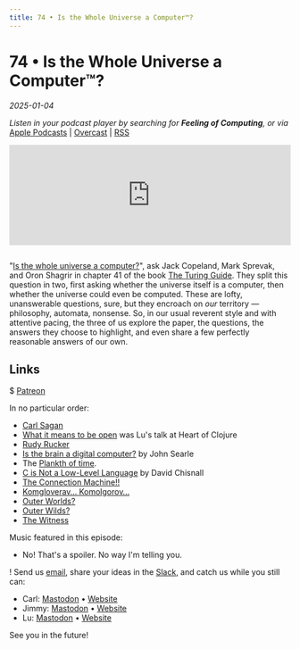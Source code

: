 ```yaml
---
title: 74 • Is the Whole Universe a Computer™?
---
```


# 74 • Is the Whole Universe a Computer™?

_2025-01-04_

_Listen in your podcast player by searching for **Feeling of Computing**, or via_ [Apple Podcasts](https://podcasts.apple.com/podcast/future-of-coding/id1265527976) \| [Overcast](https://overcast.fm/itunes1265527976) \| [RSS](https://omny.fm/shows/feeling-of-computing/playlists/podcast.rss)

<iframe src="https://omny.fm/shows/feeling-of-computing/is-the-whole-universe-a-computer/embed" width="100%" height="180" frameborder="0" style="margin-bottom: 1em"></iframe>

"[Is the whole universe a computer?](https://marksprevak.com/pdf/paper/Sprevak---The%20Computable%20Universe.pdf)", ask Jack Copeland, Mark Sprevak, and Oron Shagrir in chapter 41 of the book [The Turing Guide](https://en.wikipedia.org/wiki/The_Turing_Guide). They split this question in two, first asking whether the universe itself is a computer, then whether the universe could even be computed. These are lofty, unanswerable questions, sure, but they encroach on _our_ territory — philosophy, automata, nonsense. So, in our usual reverent style and with attentive pacing, the three of us explore the paper, the questions, the answers they choose to highlight, and even share a few perfectly reasonable answers of our own.

## Links

$ [Patreon](https://feelingoff.com)

In no particular order:

- [Carl Sagan](https://en.wikipedia.org/wiki/Carl_Sagan)
- [What it means to be open](https://www.youtube.com/watch?v=MJzV0CX0q8o) was Lu's talk at Heart of Clojure
- [Rudy Rucker](https://en.wikipedia.org/wiki/Rudy_Rucker)
- [Is the brain a digital computer?](https://courses.cs.umbc.edu/graduate/671/fall21/resources/searle_2002.pdf) by John Searle
- The [Plankth of time](https://en.wikipedia.org/wiki/Planck_units#Planck_time).
- [C is Not a Low-Level Language](https://queue.acm.org/detail.cfm?id=3212479) by David Chisnall
- [The Connection Machine!!](https://mastodon.social/@spiralganglion/112578884737169457)
- [Komgloverav… Komolgorov…](https://en.wikipedia.org/wiki/Kolmogorov_complexity)
- [Outer Worlds?](https://en.wikipedia.org/wiki/Outer_Wilds)
- [Outer Wilds?](https://en.wikipedia.org/wiki/The_Outer_Worlds)
- [The Witness](https://www.youtube.com/watch?v=SHt4uJyhJo8)

Music featured in this episode:

- No! That's a spoiler. No way I'm telling you.

! Send us [email](mailto:hello@feelingof.com?subject=Email%20from%20a%20listener), share your ideas in the [Slack](/community), and catch us while you still can:

- Carl: [Mastodon](https://mastodon.social/@spiralganglion) • [Website](https://ivanish.ca)
- Jimmy: [Mastodon](https://hachyderm.io/@jimmyhmiller) • [Website](https://jimmyhmiller.github.io)
- Lu: [Mastodon](https://mas.to/@todepond) • [Website](https://www.todepond.com)

See you in the future!
